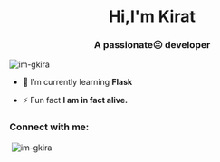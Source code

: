 <h1 align="center">Hi,I'm Kirat</h1>
<h3 align="center">A passionate😐 developer</h3>

<p align="left"> <img src="https://komarev.com/ghpvc/?username=im-gkira&label=Profile%20views&color=0e75b6&style=flat" alt="im-gkira" /> </p>

- 🌱 I’m currently learning **Flask**

- ⚡ Fun fact **I am in fact alive.**

<h3 align="left">Connect with me:</h3>


<p>&nbsp;<img align="center" src="https://github-readme-stats.vercel.app/api?username=im-gkira&show_icons=true&locale=en" alt="im-gkira" /></p>
